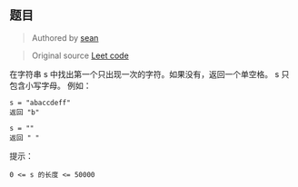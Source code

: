 
## 题目

> Authored by [sean](https://github.com/sean-sp)

> Original source [Leet code](https://leetcode-cn.com/problems/di-yi-ge-zhi-chu-xian-yi-ci-de-zi-fu-lcof/)

在字符串 s 中找出第一个只出现一次的字符。如果没有，返回一个单空格。 s 只包含小写字母。
例如：
```
s = "abaccdeff"
返回 "b"

s = "" 
返回 " "
```

提示：
```
0 <= s 的长度 <= 50000
```